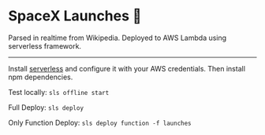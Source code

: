 
# SpaceX Launches 🚀

Parsed in realtime from Wikipedia. Deployed to AWS Lambda using serverless framework.

---


Install [serverless](https://serverless.com/) and configure it with your AWS credentials. Then install npm dependencies.



Test locally: `sls offline start`


Full Deploy: `sls deploy`

Only Function Deploy: `sls deploy function -f launches`
